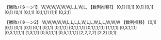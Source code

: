 【勝敗パターン1】
W,W,W,W,W,W,L,L,W,L,
【数列推移1】
[0,1]
[0,1]
[0,1]
[0,1]
[0,1] 
[0,1]
[0,1,1]
[0,1,1,1]
[1,1]
[0,2,1]

【勝敗パターン2】
W,W,W,W,W,L,L,L,L,W,L,L,W,L,L,W,W,W
【数列推移】
[0,1]
[0,1]
[0,1]
[0,1]
[0,1]
[0,1,1]
[0,1,1,1]
[0,1,1,1,1]
[0,1,1,1,1,1]
[1,1,1,1]
[0,3,1,1,1]
[0,3,1,1,1,1]
[1,3,1,1]
[0,5,1,1,1]
[0,5,1,1,1,1]
[2,2,2,2]
[2,2]
[0,1]
